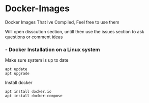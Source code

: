 # Docker-Images

Docker Images That Ive Compiled, Feel free to use them

Will open disscution section, untill then use the issues section to ask questions or comment ideas


### - Docker Installation on a Linux system

Make sure system is up to date

```
apt update
apt upgrade
```

Install docker
```
apt install docker.io 
apt install docker-compose
```